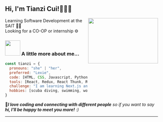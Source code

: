 <h2> Hi, I'm Tianzi Cui!👋👋👋</h2>
<img align='right' src="https://myqqjd.com/wp-content/uploads/2021/06/20210606152103695.gif" width="230" height="150">
<p>Learning Software Development at the SAIT 👩‍💻</br>Looking for a CO-OP or internship ⚙️ 
</p>

### <img src="https://media.giphy.com/media/VgCDAzcKvsR6OM0uWg/giphy.gif" width="50"> A little more about me...  

```javascript
const tianzi = {
  pronouns: "she" | "her",
  preferred: "Lexie",
  code: [HTML, CSS, Javascript, Python, C#, SQL],
  tools: [React, Redux, React Thunk, React Router, React Query, REST APIs, Tailwind],
  challenge: "I am learning Next.js and Java now",
  hobbies: [scuba diving, swimming, workout, hiking, movies, rock music when coding, cooking]
}
```
🩵<em><b>I love coding and connecting with different people</b> so if you want to say <b>hi, I'll be happy to meet you more!</b> :)</em>

---
